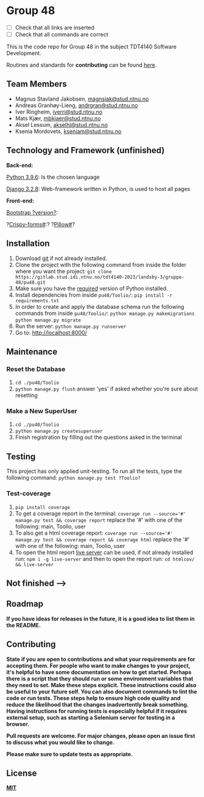 # Group 48

- [ ] Check that all links are inserted
- [ ] Check that all commands are correct

This is the code repo for Group 48 in the subject TDT4140 Software Development.

Routines and standards for **contributing** can be found [here](#).

## Team Members
- Magnus Stavland Jakobsen, magnsjak@stud.ntnu.no
- Andreas Granhøy-Lieng, andrgran@stud.ntnu.no
- Iver Ringheim, iverri@stud.ntnu.no
- Mats Kjær, mbkjaer@stud.ntnu.no
- Aksel Lessum, akselhl@stud.ntnu.no
- Ksenia Mordovets, kseniam@stud.ntnu.no

## Technology and Framework (unfinished)

**Back-end:**

[Python 3.9.6](https://www.python.org/downloads/): Is the chosen language

[Django 3.2.8](https://www.djangoproject.com): Web-framework written in Python, is used to host all pages

**Front-end:**

[Bootstrap ?version?](https://getbootstrap.com/docs/4.1/getting-started/introduction/): 

?[Crispy-forms#](https://github.com/django-crispy-forms/django-crispy-forms):?
?[Pillow#](https://python-pillow.org)?

## Installation 

1. Download [git](https://git-scm.com/downloads) if not already installed.
2. Clone the project with the following command from inside the folder where you want the project:
`git clone https://gitlab.stud.idi.ntnu.no/tdt4140-2023/landsby-3/gruppe-48/pu48.git`
3. Make sure you have the [required](#technology-and-framework) version of Python installed.
4. Install dependencies from inside `pu48/Toolio/`: `pip install -r requirements.txt`
5. In order to create and apply the database schema run the following commands from inside `pu48/Toolio/`:
`python manage.py makemigrations`
`python manage.py migrate`
6. Run the server:
`python manage.py runserver`
7. Go to:
[http://localhost:8000/](http://localhost:8000/)

## Maintenance

### Reset the Database

1. `cd ./pu48/Toolio`
2. `python manage.py flush` answer 'yes' if asked whether you're sure about resetting

### Make a New SuperUser

1. `cd ./pu48/Toolio`
2. `python manage.py createsuperuser`
3. Finish registration by filling out the questions asked in the terminal

## Testing

This project has only applied unit-testing. To run all the tests, type the following command:
`python manage.py test ?Toolio?`

### Test-coverage

1. `pip install coverage`
2. To get a coverage report in the terminal: `coverage run --source='#' manage.py test && coverage report` replace the '#' with one of the following: main, Toolio, user
3. To also get a html coverage report: `coverage run --source='#' manage.py test && coverage report && coverage html` replace the '#' with one of the following: main, Toolio, user
4. To open the html report [live server](https://github.com/tapio/live-server) can be used, if not already installed run: `npm i -g live-server` and then to open the report run: `cd htmlcov/ && live-server`

## Not finished -->

## Roadmap

**If you have ideas for releases in the future, it is a good idea to list them in the README.**

## Contributing

**State if you are open to contributions and what your requirements are for accepting them.
For people who want to make changes to your project, it's helpful to have some documentation on how to get started. Perhaps there is a script that they should run or some environment variables that they need to set. Make these steps explicit. These instructions could also be useful to your future self.
You can also document commands to lint the code or run tests. These steps help to ensure high code quality and reduce the likelihood that the changes inadvertently break something. Having instructions for running tests is especially helpful if it requires external setup, such as starting a Selenium server for testing in a browser.**

**Pull requests are welcome. For major changes, please open an issue first
to discuss what you would like to change.**

**Please make sure to update tests as appropriate.**

## License

**[MIT](https://choosealicense.com/licenses/mit/)**

